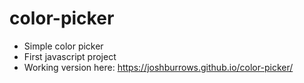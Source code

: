 # color-picker
- Simple color picker
- First javascript project
- Working version here: https://joshburrows.github.io/color-picker/
